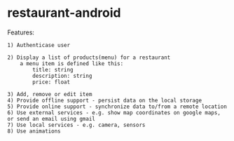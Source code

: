 # restaurant-android

Features:

	1) Authenticase user
	
	2) Display a list of products(menu) for a restaurant 
		a menu item is defined like this: 
			title: string
			description: string 
			price: float
	
	3) Add, remove or edit item
	4) Provide offline support - persist data on the local storage
	5) Provide online support - synchronize data to/from a remote location
	6) Use external services - e.g. show map coordinates on google maps, or send an email using gmail
	7) Use local services - e.g. camera, sensors
	8) Use animations
